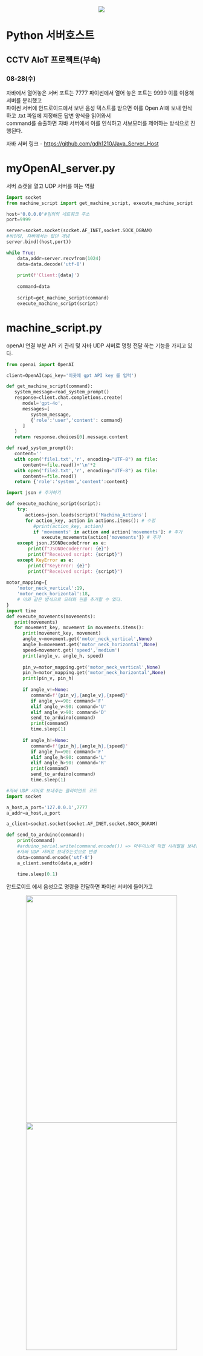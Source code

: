 <div align="center">
<img src="https://img.shields.io/badge/python-3776AB?style=for-the-badge&logo=python&logoColor=white">
</div>

# Python 서버호스트
## CCTV AIoT 프로젝트(부속)

### 08-28(수)

자바에서 열어놓은 서버 포트는 7777 파이썬에서 열어 놓은 포트는 9999 이를 이용해 서버를 분리했고 <br>
파이썬 서버에 안드로이드에서 보낸 음성 텍스트를 받으면 이를 Open AI에 보내 인식하고 .txt 파일에 지정해둔 답변 양식을 읽어와서 <br>
command를 송출하면 자바 서버에서 이를 인식하고 서보모터를 제어하는 방식으로 진행된다.<br>

자바 서버 링크 - https://github.com/gdh1210/Java_Server_Host

# myOpenAI_server.py

서버 소캣을 열고 UDP 서버를 여는 역활

```py
import socket
from machine_script import get_machine_script, execute_machine_script

host='0.0.0.0'#임의의 네트워크 주소
port=9999

server=socket.socket(socket.AF_INET,socket.SOCK_DGRAM)
#바인딩, 자바에서는 없던 개념
server.bind((host,port))

while True:
    data,addr=server.recvfrom(1024)
    data=data.decode('utf-8')
    
    print(f'Client:{data}')
    
    command=data
    
    script=get_machine_script(command)
    execute_machine_script(script)
```


# machine_script.py

openAI 연결 부분 API 키 관리 및 자바 UDP 서버로 명령 전달 하는 기능을 가지고 있다.

```py
from openai import OpenAI

client=OpenAI(api_key='이곳에 gpt API key 를 입력')

def get_machine_script(command):
   system_message=read_system_prompt()
   response=client.chat.completions.create(
      model='gpt-4o',
      messages=[
         system_message,
         {'role':'user','content': command}
      ]
   )
   return response.choices[0].message.content

def read_system_prompt():
   content=''
   with open('file1.txt','r', encoding="UTF-8") as file:
      content+=file.read()+'\n'*2
   with open('file2.txt','r', encoding="UTF-8") as file:
      content+=file.read()
   return {'role':'system','content':content}

import json # 추가하기

def execute_machine_script(script):
    try:
       actions=json.loads(script)['Machina_Actions']
       for action_key, action in actions.items(): # 수정
          #print(action_key, action)
          if 'movements' in action and action['movements']: # 추가
             execute_movements(action['movements']) # 추가
    except json.JSONDecodeError as e:
        print(f"JSONDecodeError: {e}")
        print(f"Received script: {script}")
    except KeyError as e:
        print(f"KeyError: {e}")
        print(f"Received script: {script}")
        
motor_mapping={
	'motor_neck_vertical':19,
	'motor_neck_horizontal':18,
	# 이와 같은 방식으로 모터와 핀을 추가할 수 있다.
}
import time
def execute_movements(movements):
   print(movements)
   for movement_key, movement in movements.items():
      print(movement_key, movement)
      angle_v=movement.get('motor_neck_vertical',None)
      angle_h=movement.get('motor_neck_horizontal',None)
      speed=movement.get('speed','medium')
      print(angle_v, angle_h, speed)
      
      pin_v=motor_mapping.get('motor_neck_vertical',None)
      pin_h=motor_mapping.get('motor_neck_horizontal',None)
      print(pin_v, pin_h)
      
      if angle_v!=None:
         command=f'{pin_v},{angle_v},{speed}'
         if angle_v==90: command='F'
         elif angle_v<90: command='U'
         elif angle_v>90: command='D'
         send_to_arduino(command)
         print(command)
         time.sleep(1)
         
      if angle_h!=None:
         command=f'{pin_h},{angle_h},{speed}'
         if angle_h==90: command='F'
         elif angle_h<90: command='L'
         elif angle_h>90: command='R'
         print(command)
         send_to_arduino(command)
         time.sleep(1)

#자바 UDP 서버로 보내주는 클라이언트 코드
import socket

a_host,a_port='127.0.0.1',7777
a_addr=a_host,a_port

a_client=socket.socket(socket.AF_INET,socket.SOCK_DGRAM)

def send_to_arduino(command):
    print(command)
	#arduino_serial.write(command.encode()) => 아두이노에 직접 시리얼을 보내는 코드
	#자바 UDP 서버로 보내주는것으로 변경
    data=command.encode('utf-8')
    a_client.sendto(data,a_addr)
    
    time.sleep(0.1)
```

안드로이드 에서 음성으로 명령을 전달하면 파이썬 서버에 들어가고 

<div align="center">
<img src="https://github.com/user-attachments/assets/2125cb79-f165-425f-bf16-28f50509485c" width="400" height="600">
<img src="https://github.com/user-attachments/assets/6c6ca3ef-5f4d-4c50-baf7-71c6c7fab78a" width="400" height="600">
</div>







